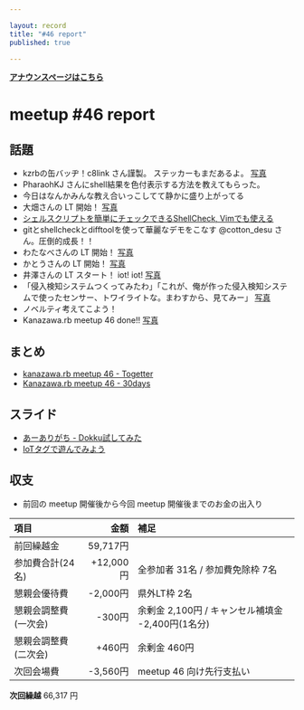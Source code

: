 ```yaml
---

layout: record
title: "#46 report"
published: true

---
```

<!-- 公開時は上記 published: false を true に変更する -->

<div style="text-align: left;"><a href="./"><strong>アナウンスページはこちら</strong></a></div>

# meetup #46 report

## 話題

<!-- 適宜サマライズを記入するか、twitter の #kzrb あたりからピックアップする -->

* kzrbの缶バッヂ！c8link さん謹製。 ステッカーもまだあるよ。 [写真](https://twitter.com/Yukimitsu_Izawa/status/744026676854677505/photo/1)
* PharaohKJ さんにshell結果を色付表示する方法を教えてもらった。
* 今日はなんかみんな教え合いっこしてて静かに盛り上がってる
* 大畑さんの LT 開始！ [写真](https://www.instagram.com/p/BGyP1-YQeqL/)
* [シェルスクリプトを簡単にチェックできるShellCheck, Vimでも使える](http://rcmdnk.github.io/blog/2014/11/26/computer-bash-zsh/)
* gitとshellcheckとdifftoolを使って華麗なデモをこなす @cotton_desu さん。圧倒的成長！！
* わたなべさんの LT 開始！ [写真](https://www.instagram.com/p/BGySE63Qetj/)
* かとうさんの LT 開始！ [写真](https://www.instagram.com/p/BGyUXywwehK/)
* 井澤さんの LT スタート！ iot! iot! [写真](https://www.instagram.com/p/BGyVYqPweiZ/)
* 「侵入検知システムつくってみたわ」「これが、俺が作った侵入検知システムで使ったセンサー、トワイライトな。まわすから、見てみー」 [写真](https://www.instagram.com/p/BGyWc3QwekA/)
* ノベルティ考えてこよう！
* Kanazawa.rb meetup 46 done!! [写真](https://www.instagram.com/p/BGydf0CQev8/)

## まとめ

<!-- Togetter, 30days のリンクをいれる -->

* [kanazawa.rb meetup 46 - Togetter](http://togetter.com/li/989194)
* [Kanazawa.rb meetup 46 - 30days](http://30d.jp/kzrb/36)


## スライド

* [あーありがち - Dokku試してみた](http://aligach.net/diary/20160515.html)
* [IoTタグで遊んでみよう](https://speakerdeck.com/yizawa/iottagudeyou-ndemiyou)


<!-- 分かっている範囲でリンクがあれば列挙する
## 参加者のブログ

* XXX

-->


## 収支

<!-- 適宜更新する(以下は前回のもの) -->

* 前回の meetup 開催後から今回 meetup 開催後までのお金の出入り

|項目                 |金額         |補足                                               |
|:--------------------|------------:|:--------------------------------------------------|
| 前回繰越金          |    59,717円 |                                                   |
| 参加費合計(24名)    |   +12,000円 | 全参加者 31名 / 参加費免除枠 7名                  |
| 懇親会優待費        |    -2,000円 | 県外LT枠 2名                                      |
| 懇親会調整費(一次会)|      -300円 | 余剰金 2,100円 / キャンセル補填金 -2,400円(1名分) |
| 懇親会調整費(二次会)|      +460円 | 余剰金 460円                                      |
| 次回会場費          |    -3,560円 | meetup 46 向け先行支払い                          |

**次回繰越**  66,317 円

